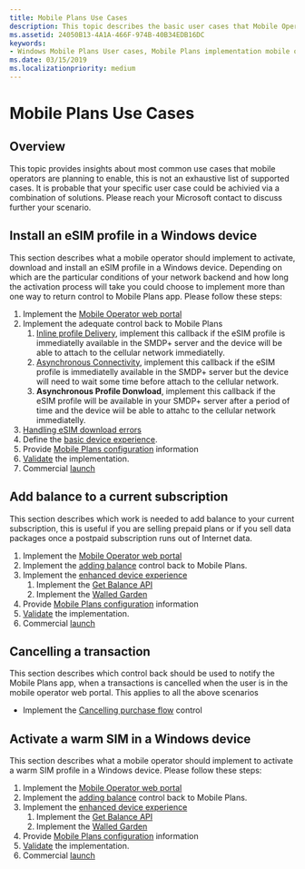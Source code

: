 ```yaml
---
title: Mobile Plans Use Cases
description: This topic describes the basic user cases that Mobile Operators could implement.
ms.assetid: 24050B13-4A1A-466F-974B-40B34EDB16DC
keywords:
- Windows Mobile Plans User cases, Mobile Plans implementation mobile operators
ms.date: 03/15/2019
ms.localizationpriority: medium
---
```


# Mobile Plans Use Cases

## Overview

This topic provides insights about most common use cases that mobile operators are planning to enable, this is not an exhaustive list of supported cases. It is probable that your specific user case could be achivied via a combination of solutions. Please reach your Microsoft contact to discuss further your scenario.

## Install an eSIM profile in a Windows device

This section describes what a mobile operator should implement to activate, download and install an eSIM profile in a Windows device. Depending on which are the particular conditions of your network backend and how long the activation process will take you could choose to implement more than one way to return control to Mobile Plans app.
Please follow these steps:

1. Implement the [Mobile Operator web portal](mobile-plans-web-portal.md#web-service-api-used-for-esim)
2. Implement the adequate control back to Mobile Plans
   1. [Inline profile Delivery](mobile-plans-callbacks.md#inline-profile-delivery), implement this callback if the eSIM profile is immediatelly available in the SMDP+ server and the device will be able to attach to the cellular network immediatelly.
   2. [Asynchronous Connectivity](mobile-plans-callbacks.md#asynchronous-connectivity), implement this callback if the eSIM profile is immediatelly available in the SMDP+ server but the device will need to wait some time before attach to the cellular network.
   3. **Asynchronous Profile Donwload**, implement this callback if the eSIM profile will be available in your SMDP+ server after a period of time and the device wiil be able to attahc to the cellular network immediatelly.
3. [Handling eSIM download errors](mobile-plans-eSIM-error-handling.md)
4. Define the [basic device experience](mobile-plans-device-experience.md#basic-device-experience).
5. Provide [Mobile Plans configuration](mobile-plans-configuration.md) information
6. [Validate](mobile-plans-integration.md) the implementation.
7. Commercial [launch](mobile-plans-launch.md)

## Add balance to a current subscription

This section describes which work is needed to add balance to your current subscription, this is useful if you are selling prepaid plans or if you sell data packages once a postpaid subscription runs out of Internet data.

1. Implement the [Mobile Operator web portal](mobile-plans-web-portal.md)
2. Implement the [adding balance](mobile-plans-callbacks.md#adding-balance) control back to Mobile Plans.
3. Implement the [enhanced device experience](mobile-plans-device-experience.md#enhanced-device-experience)
   1. Implement the [Get Balance API](mobile-plans-device-experience.md#getbalance-api)
   2. Implement the [Walled Garden](mobile-plans-device-experience.md#walled-garden)
4. Provide [Mobile Plans configuration](mobile-plans-configuration.md) information
5. [Validate](mobile-plans-integration.md) the implementation.
6. Commercial [launch](mobile-plans-launch.md)

## Cancelling a transaction

This section describes which control back should be used to notify the Mobile Plans app, when a transactions is cancelled when the user is in the mobile operator web portal. This applies to all the above scenarios

- Implement the [Cancelling purchase flow](mobile-plans-callbacks.md#cancelling-purchase-flow) control

## Activate a warm SIM in a Windows device

This section describes what a mobile operator should implement to activate a warm SIM profile in a Windows device.
Please follow these steps:

1. Implement the [Mobile Operator web portal](mobile-plans-web-portal.md#web-service-api-used-for-physical-sim)
2. Implement the [adding balance](mobile-plans-callbacks.md#adding-balance) control back to Mobile Plans.
3. Implement the [enhanced device experience](mobile-plans-device-experience.md#enhanced-device-experience)
   1. Implement the [Get Balance API](mobile-plans-device-experience.md#getbalance-api)
   2. Implement the [Walled Garden](mobile-plans-device-experience.md#walled-garden)
4. Provide [Mobile Plans configuration](mobile-plans-configuration.md) information
5. [Validate](mobile-plans-integration.md) the implementation.
6. Commercial [launch](mobile-plans-launch.md)
